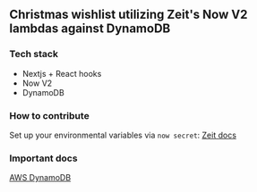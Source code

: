 ## Christmas wishlist utilizing Zeit's Now V2 lambdas against DynamoDB

### Tech stack
* Nextjs + React hooks
* Now V2
* DynamoDB

### How to contribute
Set up your environmental variables via `now secret`: [Zeit docs](https://zeit.co/docs/v2/deployments/environment-variables-and-secrets/)

### Important docs
[AWS DynamoDB](https://docs.aws.amazon.com/amazondynamodb/latest/developerguide/SettingUp.DynamoWebService.html)
